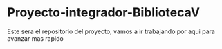 # Proyecto-integrador-BibliotecaV
Este sera el repositorio del proyecto, vamos a ir trabajando por aqui para avanzar mas rapido
